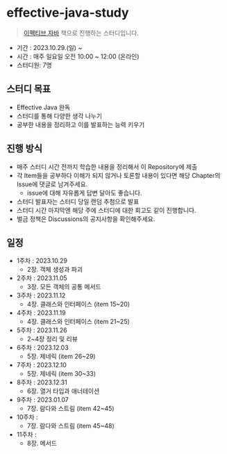 # effective-java-study
> [이펙티브 자바](https://www.yes24.com/Product/Goods/65551284) 책으로 진행하는 스터디입니다.

- 기간 : 2023.10.29.(일) ~
- 시간 : 매주 일요일 오전 10:00 ~ 12:00 (온라인)
- 스터디원: 7명

## 스터디 목표
- Effective Java 완독
- 스터디를 통해 다양한 생각 나누기
- 공부한 내용을 정리하고 이를 발표하는 능력 키우기

## 진행 방식
- 매주 스터디 시간 전까지 학습한 내용을 정리해서 이 Repository에 제출
- 각 Item들을 공부하다 이해가 되지 않거나 토론할 내용이 있다면 해당 Chapter의 Issue에 댓글로 남겨주세요.
  - issue에 대해 자유롭게 답변 달아도 좋습니다.
- 스터디 발표자는 스터디 당일 랜덤 추첨으로 발표
- 스터디 시간 마지막엔 해당 주에 스터디에 대한 회고도 같이 진행합니다.
- 벌금 정책은 Discussions의 공지사항을 확인해주세요.

## 일정
- 1주차 : 2023.10.29
  - 2장. 객체 생성과 파괴
- 2주차 : 2023.11.05
  - 3장. 모든 객체의 공통 메서드
- 3주차 : 2023.11.12
  - 4장. 클래스와 인터페이스 (item 15~20)
- 4주차 : 2023.11.19
  - 4장. 클래스와 인터페이스 (item 21~25)
- 5주차 : 2023.11.26
  - 2~4장 정리 및 리뷰
- 6주차 : 2023.12.03
  - 5장. 제네릭 (item 26~29)
- 7주차 : 2023.12.10
  - 5장. 제네릭 (item 30~33)
- 8주차 : 2023.12.31
  - 6장. 열거 타입과 애너테이션
- 9주차 : 2023.01.07
  - 7장. 람다와 스트림 (item 42~45)
- 10주차 :
  - 7장. 람다와 스트림 (item 45~48)
- 11주차 : 
  - 8장. 메서드
